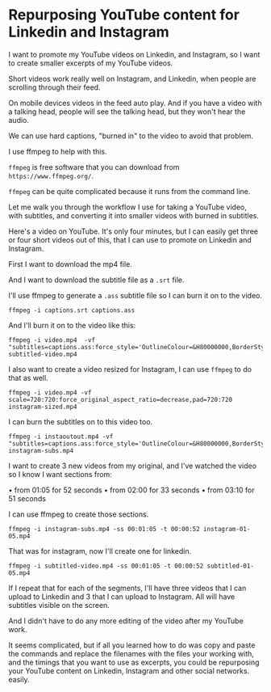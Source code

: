 # Repurposing YouTube content for Linkedin and Instagram



I want to promote my YouTube videos on Linkedin, and Instagram, so I want to create smaller excerpts of my YouTube videos.

Short videos work really well on Instagram, and Linkedin, when people are scrolling through their feed.

On mobile devices videos in the feed auto play. And if you have a video with a talking head, people will see the talking head, but they won't hear the audio.

We can use hard captions, "burned in" to the video to avoid that problem.

I use ffmpeg to help with this.

`ffmpeg` is free software that you can download from `https://www.ffmpeg.org/`.

`ffmpeg` can be quite complicated because it runs from the command line.

Let me walk you through the workflow I use for taking a YouTube video, with subtitles, and converting it into smaller videos with burned in subtitles.

Here's a video on YouTube. It's only four minutes, but I can easily get three or four short videos out of this, that I can use to promote on Linkedin and Instagram.

First I want to download the mp4 file.

And I want to download the subtitle file as a `.srt` file.

I'll use ffmpeg to generate a `.ass` subtitle file so I can burn it on to the video.

~~~~~~~~
ffmpeg -i captions.srt captions.ass
~~~~~~~~

And I'll burn it on to the video like this:

~~~~~~~~
ffmpeg -i video.mp4  -vf "subtitles=captions.ass:force_style='OutlineColour=&H80000000,BorderStyle=4,Outline=1,Shadow=0,MarginV=20'" subtitled-video.mp4
~~~~~~~~
 
I also want to create a video resized for Instagram, I can use `ffmpeg` to do that as well.

~~~~~~~~
ffmpeg -i video.mp4 -vf scale=720:720:force_original_aspect_ratio=decrease,pad=720:720 instagram-sized.mp4
~~~~~~~~

I can burn the subtitles on to this video too.

~~~~~~~~
ffmpeg -i instaoutout.mp4 -vf "subtitles=captions.ass:force_style='OutlineColour=&H80000000,BorderStyle=4,Outline=1,Shadow=0,MarginV=90'" instagram-subs.mp4
~~~~~~~~

I want to create 3 new videos from my original, and I've watched the video so I know I want sections from:

• from 01:05 for 52 seconds
• from 02:00 for 33 seconds
• from 03:10 for 51 seconds

I can use ffmpeg to create those sections.

~~~~~~~~
ffmpeg -i instagram-subs.mp4 -ss 00:01:05 -t 00:00:52 instagram-01-05.mp4
~~~~~~~~

That was for instagram, now I'll create one for linkedin.

~~~~~~~~
ffmpeg -i subtitled-video.mp4 -ss 00:01:05 -t 00:00:52 subtitled-01-05.mp4
~~~~~~~~

If I repeat that for each of the segments, I'll have three videos that I can upload to Linkedin and 3 that I can upload to Instagram. All will have subtitles visible on the screen.

And I didn't have to do any more editing of the video after my YouTube work.

It seems complicated, but if all you learned how to do was copy and paste the commands and replace the filenames with the files your working with, and the timings that you want to use as excerpts, you could be repurposing your YouTube content on Linkedin, Instagram and other social networks. easily.